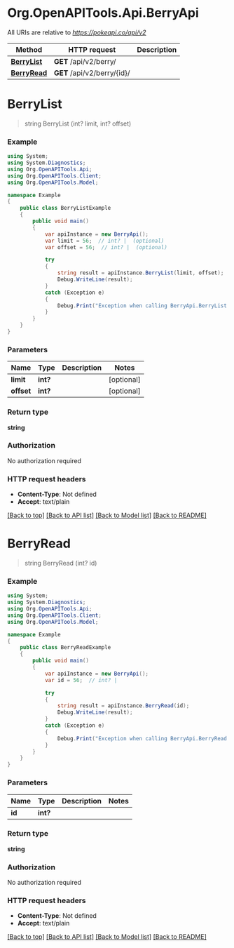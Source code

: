 # Org.OpenAPITools.Api.BerryApi

All URIs are relative to *https://pokeapi.co/api/v2*

Method | HTTP request | Description
------------- | ------------- | -------------
[**BerryList**](BerryApi.md#berrylist) | **GET** /api/v2/berry/ | 
[**BerryRead**](BerryApi.md#berryread) | **GET** /api/v2/berry/{id}/ | 


<a name="berrylist"></a>
# **BerryList**
> string BerryList (int? limit, int? offset)



### Example
```csharp
using System;
using System.Diagnostics;
using Org.OpenAPITools.Api;
using Org.OpenAPITools.Client;
using Org.OpenAPITools.Model;

namespace Example
{
    public class BerryListExample
    {
        public void main()
        {
            var apiInstance = new BerryApi();
            var limit = 56;  // int? |  (optional) 
            var offset = 56;  // int? |  (optional) 

            try
            {
                string result = apiInstance.BerryList(limit, offset);
                Debug.WriteLine(result);
            }
            catch (Exception e)
            {
                Debug.Print("Exception when calling BerryApi.BerryList: " + e.Message );
            }
        }
    }
}
```

### Parameters

Name | Type | Description  | Notes
------------- | ------------- | ------------- | -------------
 **limit** | **int?**|  | [optional] 
 **offset** | **int?**|  | [optional] 

### Return type

**string**

### Authorization

No authorization required

### HTTP request headers

 - **Content-Type**: Not defined
 - **Accept**: text/plain

[[Back to top]](#) [[Back to API list]](../README.md#documentation-for-api-endpoints) [[Back to Model list]](../README.md#documentation-for-models) [[Back to README]](../README.md)

<a name="berryread"></a>
# **BerryRead**
> string BerryRead (int? id)



### Example
```csharp
using System;
using System.Diagnostics;
using Org.OpenAPITools.Api;
using Org.OpenAPITools.Client;
using Org.OpenAPITools.Model;

namespace Example
{
    public class BerryReadExample
    {
        public void main()
        {
            var apiInstance = new BerryApi();
            var id = 56;  // int? | 

            try
            {
                string result = apiInstance.BerryRead(id);
                Debug.WriteLine(result);
            }
            catch (Exception e)
            {
                Debug.Print("Exception when calling BerryApi.BerryRead: " + e.Message );
            }
        }
    }
}
```

### Parameters

Name | Type | Description  | Notes
------------- | ------------- | ------------- | -------------
 **id** | **int?**|  | 

### Return type

**string**

### Authorization

No authorization required

### HTTP request headers

 - **Content-Type**: Not defined
 - **Accept**: text/plain

[[Back to top]](#) [[Back to API list]](../README.md#documentation-for-api-endpoints) [[Back to Model list]](../README.md#documentation-for-models) [[Back to README]](../README.md)


